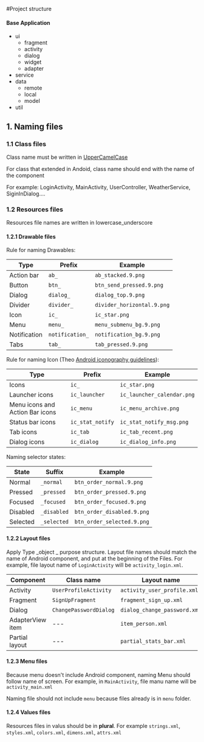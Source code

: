 #Project structure

#### Base Application
* ui
	* fragment
	* activity
	* dialog
	* widget
	* adapter
* service
* data
	* remote
	* local
	* model	 
* util

## 1. Naming files

### 1.1 Class files

Class name must be written in [UpperCamelCase](https://en.wikipedia.org/wiki/CamelCase)

For class that extended in Andoid, class name should end with the name of the component

For example: LoginActivity, MainActivity, UserController, WeatherService, SiginInDialog....

### 1.2 Resources files <Resources>

Resources file names are written in lowercase_underscore

#### 1.2.1 Drawable files

Rule for naming Drawables:


| Type   | Prefix            |		Example               |
|--------------| ------------------|-----------------------------|
| Action bar   | `ab_`             | `ab_stacked.9.png`          |
| Button       | `btn_`	            | `btn_send_pressed.9.png`    |
| Dialog       | `dialog_`         | `dialog_top.9.png`          | 
| Divider      | `divider_`        | `divider_horizontal.9.png`  |
| Icon         | `ic_`	            | `ic_star.png`               |
| Menu         | `menu_	`           | `menu_submenu_bg.9.png`     |
| Notification | `notification_`	| `notification_bg.9.png`     |
| Tabs         | `tab_`            | `tab_pressed.9.png`         |

Rule for naming Icon (Theo [Android iconography guidelines](http://developer.android.com/design/style/iconography.html)):

| Type                      | Prefix       | Example                     |
| --------------------------------| ----------------   | ---------------------------- | 
| Icons                           | `ic_`              | `ic_star.png`                |
| Launcher icons                  | `ic_launcher`      | `ic_launcher_calendar.png`   |
| Menu icons and Action Bar icons | `ic_menu`          | `ic_menu_archive.png`        |
| Status bar icons                | `ic_stat_notify`   | `ic_stat_notify_msg.png`     |
| Tab icons                       | `ic_tab`           | `ic_tab_recent.png`          |
| Dialog icons                    | `ic_dialog`        | `ic_dialog_info.png`         |

Naming selector states:

| State	       | Suffix     | Example                     |
|--------------|-----------------|-----------------------------|
| Normal       | `_normal`       | `btn_order_normal.9.png`    |
| Pressed      | `_pressed`      | `btn_order_pressed.9.png`   |
| Focused      | `_focused`      | `btn_order_focused.9.png`   |
| Disabled     | `_disabled`     | `btn_order_disabled.9.png`  |
| Selected     | `_selected`     | `btn_order_selected.9.png`  |


#### 1.2.2 Layout files

Apply Type _object _ purpose structure. Layout file names should match the name of Android component, and put at the beginning of the Files. For example, file layout name of `LoginActivity` will be `activity_login.xml`.

| Component        | Class name             | Layout name                 |
| ---------------- | ---------------------- | ----------------------------- |
| Activity         | `UserProfileActivity`  | `activity_user_profile.xml`   |
| Fragment         | `SignUpFragment`       | `fragment_sign_up.xml`        |
| Dialog           | `ChangePasswordDialog` | `dialog_change_password.xml`  |
| AdapterView item | ---                    | `item_person.xml`             |
| Partial layout   | ---                    | `partial_stats_bar.xml`       |

#### 1.2.3 Menu files
 
Because menu doesn't include Android component, naming Menu should follow name of screen. 
For example, in `MainActivity`, file manu name will be `activity_main.xml`

Naming file should not include `menu` because files already is in `menu` folder.

#### 1.2.4 Values files

Resources files in valus should be in __plural__. For example `strings.xml`, `styles.xml`, `colors.xml`, `dimens.xml`, `attrs.xml`
